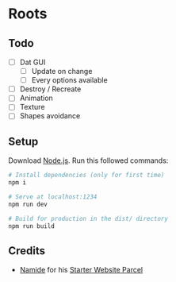 # Roots

## Todo
- [ ] Dat GUI
    - [ ] Update on change
    - [ ] Every options available
- [ ] Destroy / Recreate
- [ ] Animation
- [ ] Texture
- [ ] Shapes avoidance

## Setup
Download [Node.js](https://nodejs.org/en/download/).
Run this followed commands:

``` bash
# Install dependencies (only for first time)
npm i

# Serve at localhost:1234
npm run dev

# Build for production in the dist/ directory
npm run build
```

## Credits
- [Namide](https://github.com/Namide) for his [Starter Website Parcel](https://github.com/Namide/starter-website-parcel)
